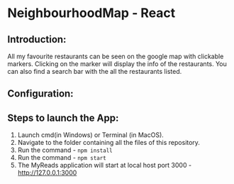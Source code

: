 # NeighbourhoodMap - React

Introduction:
-------------
All my favourite restaurants can be seen on the google map with clickable markers. Clicking on the marker will display the info of the restaurants. You can also find a search bar with the all the restaurants listed. 

Configuration:
--------------




Steps to launch the App:
------------------------
1. Launch cmd(in Windows) or Terminal (in MacOS).
2. Navigate to the folder containing all the files of this repository.
3. Run the command - `npm install`
4. Run the command - `npm start`
5. The MyReads application will start at local host port 3000 - http://127.0.0.1:3000
